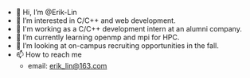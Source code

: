 - 👋 Hi, I’m @Erik-Lin
- 👀 I’m interested in C/C++ and web development.
- 🌱 I'm working as a C/C++ development intern at an alumni company.
- 🌱 I’m currently learning openmp and mpi for HPC.
- 💞️ I’m looking at on-campus recruiting opportunities in the fall.
- 📫 How to reach me
  - email: erik_lin@163.com

<!---
Erik-Lin/Erik-Lin is a ✨ special ✨ repository because its `README.md` (this file) appears on your GitHub profile.
You can click the Preview link to take a look at your changes.
--->
